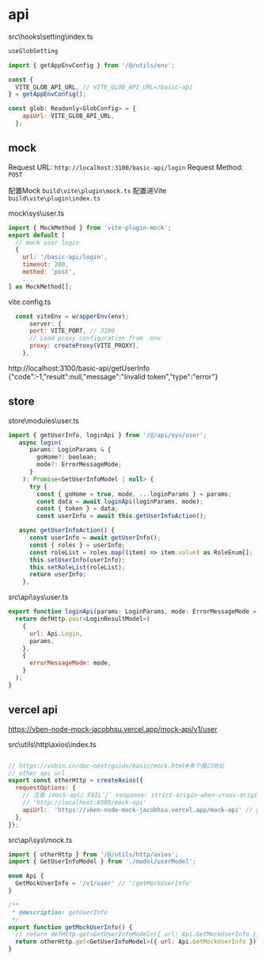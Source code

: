 # api

src\hooks\setting\index.ts

```js
useGlobSetting

import { getAppEnvConfig } from '/@/utils/env';

const {
  VITE_GLOB_API_URL, // VITE_GLOB_API_URL=/basic-api
} = getAppEnvConfig();

const glob: Readonly<GlobConfig> = {
    apiUrl: VITE_GLOB_API_URL,
  };
```

## mock

Request URL: `http://localhost:3100/basic-api/login`
Request Method: `POST`

配置Mock `build\vite\plugin\mock.ts`
配置进Vite `build\vite\plugin\index.ts`

mock\sys\user.ts

```js
import { MockMethod } from 'vite-plugin-mock';
export default [
  // mock user login
  {
    url: '/basic-api/login',
    timeout: 200,
    method: 'post',
    ...
] as MockMethod[];
```

vite.config.ts

```js
  const viteEnv = wrapperEnv(env);
      server: {
      port: VITE_PORT, // 3100
      // Load proxy configuration from .env
      proxy: createProxy(VITE_PROXY),
    },
```

http://localhost:3100/basic-api/getUserInfo
{"code":-1,"result":null,"message":"Invalid token","type":"error"}

## store

store\modules\user.ts

```js
import { getUserInfo, loginApi } from '/@/api/sys/user';
   async login(
      params: LoginParams & {
        goHome?: boolean;
        mode?: ErrorMessageMode;
      }
    ): Promise<GetUserInfoModel | null> {
      try {
        const { goHome = true, mode, ...loginParams } = params;
        const data = await loginApi(loginParams, mode);
        const { token } = data;
        const userInfo = await this.getUserInfoAction();

   async getUserInfoAction() {
      const userInfo = await getUserInfo();
      const { roles } = userInfo;
      const roleList = roles.map((item) => item.value) as RoleEnum[];
      this.setUserInfo(userInfo);
      this.setRoleList(roleList);
      return userInfo;
    },
```

src\api\sys\user.ts

```js
export function loginApi(params: LoginParams, mode: ErrorMessageMode = 'modal') {
  return defHttp.post<LoginResultModel>(
    {
      url: Api.Login,
      params,
    },
    {
      errorMessageMode: mode,
    }
  );
}
```

## vercel api

https://vben-node-mock-jacobhsu.vercel.app/mock-api/v1/user

src\utils\http\axios\index.ts

```js

// https://vvbin.cn/doc-next/guide/basic/mock.html#多个接口地址
// other api url
export const otherHttp = createAxios({
  requestOptions: {
    // 注意 /mock-api/ FAIL`/` response: strict-origin-when-cross-origin
    // 'http://localhost:6580/mock-api'
    apiUrl:  'https://vben-node-mock-jacobhsu.vercel.app/mock-api' // globSetting.apiOtherUrl,
  },
});
```

src\api\sys\mock.ts

```js
import { otherHttp } from '/@/utils/http/axios';
import { GetUserInfoModel } from './model/userModel';

enum Api {
  GetMockUserInfo = '/v1/user' // '/getMockUserInfo'
}

/**
 * @description: getUserInfo
 */
export function getMockUserInfo() {
  // return defHttp.get<GetUserInfoModel>({ url: Api.GetMockUserInfo });
  return otherHttp.get<GetUserInfoModel>({ url: Api.GetMockUserInfo });
}

```
